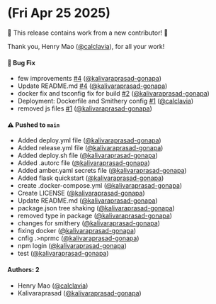 # (Fri Apr 25 2025)

:tada: This release contains work from a new contributor! :tada:

Thank you, Henry Mao ([@calclavia](https://github.com/calclavia)), for all your work!

#### 🐛 Bug Fix

- few improvements [#4](https://github.com/kalivaraprasad-gonapa/azure-mcp/pull/4) ([@kalivaraprasad-gonapa](https://github.com/kalivaraprasad-gonapa))
- Update README.md [#4](https://github.com/kalivaraprasad-gonapa/azure-mcp/pull/4) ([@kalivaraprasad-gonapa](https://github.com/kalivaraprasad-gonapa))
- docker fix and tsconfig fix for build [#2](https://github.com/kalivaraprasad-gonapa/azure-mcp/pull/2) ([@kalivaraprasad-gonapa](https://github.com/kalivaraprasad-gonapa))
- Deployment: Dockerfile and Smithery config [#1](https://github.com/kalivaraprasad-gonapa/azure-mcp/pull/1) ([@calclavia](https://github.com/calclavia))
- removed js files [#1](https://github.com/kalivaraprasad-gonapa/azure-mcp/pull/1) ([@kalivaraprasad-gonapa](https://github.com/kalivaraprasad-gonapa))

#### ⚠️ Pushed to `main`

- Added deploy.yml file ([@kalivaraprasad-gonapa](https://github.com/kalivaraprasad-gonapa))
- Added release.yml file ([@kalivaraprasad-gonapa](https://github.com/kalivaraprasad-gonapa))
- Added deploy.sh file ([@kalivaraprasad-gonapa](https://github.com/kalivaraprasad-gonapa))
- Added .autorc file ([@kalivaraprasad-gonapa](https://github.com/kalivaraprasad-gonapa))
- Added amber.yaml secrets file ([@kalivaraprasad-gonapa](https://github.com/kalivaraprasad-gonapa))
- Added flask quickstart ([@kalivaraprasad-gonapa](https://github.com/kalivaraprasad-gonapa))
- create .docker-compose.yml ([@kalivaraprasad-gonapa](https://github.com/kalivaraprasad-gonapa))
- Create LICENSE ([@kalivaraprasad-gonapa](https://github.com/kalivaraprasad-gonapa))
- Update README.md ([@kalivaraprasad-gonapa](https://github.com/kalivaraprasad-gonapa))
- package.json tree shaking ([@kalivaraprasad-gonapa](https://github.com/kalivaraprasad-gonapa))
- removed type in package ([@kalivaraprasad-gonapa](https://github.com/kalivaraprasad-gonapa))
- changes for smithery ([@kalivaraprasad-gonapa](https://github.com/kalivaraprasad-gonapa))
- fixing docker ([@kalivaraprasad-gonapa](https://github.com/kalivaraprasad-gonapa))
- cnfig .>nprmc ([@kalivaraprasad-gonapa](https://github.com/kalivaraprasad-gonapa))
- npm login ([@kalivaraprasad-gonapa](https://github.com/kalivaraprasad-gonapa))
- test ([@kalivaraprasad-gonapa](https://github.com/kalivaraprasad-gonapa))

#### Authors: 2

- Henry Mao ([@calclavia](https://github.com/calclavia))
- Kalivaraprasad ([@kalivaraprasad-gonapa](https://github.com/kalivaraprasad-gonapa))
